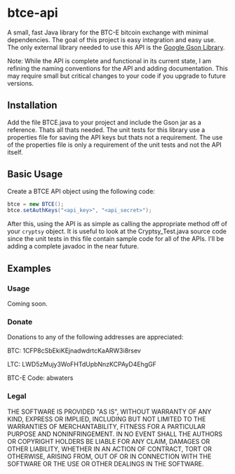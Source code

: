 btce-api
========

A small, fast Java library for the BTC-E bitcoin exchange with minimal dependencies.  The goal of this project is easy integration and easy use.  The only external library needed to use this API is the [Google Gson Library](https://code.google.com/p/google-gson/).

Note: While the API is complete and functional in its current state, I am refining the naming conventions for the API and adding documentation.  This may require small but critical changes to your code if you upgrade to future versions.

## Installation

Add the file BTCE.java to your project and include the Gson jar as a reference.  Thats all thats needed.  The unit tests for this library use a properties file for saving the API keys but thats not a requirement.  The use of the properties file is only a requirement of the unit tests and not the API itself.

## Basic Usage

Create a BTCE API object using the following code:

```java
btce = new BTCE();
btce.setAuthKeys("<api_key>", "<api_secret>");
```

After this, using the API is as simple as calling the appropriate method off of your `cryptsy` object.  It is useful to look at the Cryptsy_Test.java source code since the unit tests in this file contain sample code for all of the APIs.  I'll be adding a complete javadoc in the near future.

## Examples

### Usage

Coming soon.

### Donate

Donations to any of the following addresses are appreciated:

BTC:  1CFP8cSbEkiKEjnadwdrtcKaARW3i8rsev

LTC:  LWD5zMujy3WoFHTdUpbNnzKCPAyD4EhgGF

BTC-E Code: abwaters

### Legal

THE SOFTWARE IS PROVIDED "AS IS", WITHOUT WARRANTY OF ANY KIND, EXPRESS OR IMPLIED, INCLUDING BUT NOT LIMITED TO THE WARRANTIES OF MERCHANTABILITY, FITNESS FOR A 
PARTICULAR PURPOSE AND NONINFRINGEMENT. IN NO EVENT SHALL THE AUTHORS OR COPYRIGHT HOLDERS BE LIABLE FOR ANY CLAIM, DAMAGES OR OTHER LIABILITY, 
WHETHER IN AN ACTION OF CONTRACT, TORT OR OTHERWISE, ARISING FROM, OUT OF OR IN CONNECTION WITH THE SOFTWARE OR THE USE OR OTHER DEALINGS IN THE SOFTWARE.